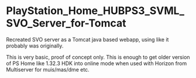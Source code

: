 # PlayStation_Home_HUBPS3_SVML_SVO_Server_for-Tomcat

Recreated SVO server as a Tomcat java based webapp, using like it probably was originally. 

This is very basic, proof of concept only. This is enough to get older version of PS Home like 1.32.3 HDK into online mode when used with Horizon from Multiserver for muis/mas/dme etc. 
